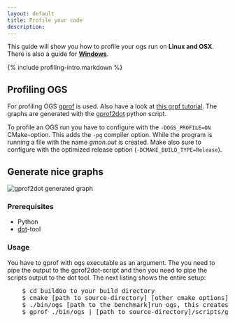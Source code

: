 ```yaml
---
layout: default
title: Profile your code
description:
---
```


<p class="intro">This guide will show you how to profile your ogs run on <strong>Linux and OSX</strong>. There is also a guide for <strong><a href="{{site.baseurl}}/win-profiling">Windows</a></strong>.</p>

{% include profiling-intro.markdown %}

## Profiling OGS ##

For profiling OGS [gprof](http://www.cs.utah.edu/dept/old/texinfo/as/gprof_toc.html) is used. Also have a look at [this grpf tutorial](http://linux.about.com/library/cmd/blcmdl1_gprof.htm). The graphs are generated with the [gprof2dot](http://code.google.com/p/jrfonseca/wiki/Gprof2Dot) python script.

To profile an OGS run you have to configure with the `-DOGS_PROFILE=ON` CMake-option. This adds the `-pg` compiler option. While the program is running a file with the name *gmon.out* is created. Make also sure to configure with the optimized release option (`-DCMAKE_BUILD_TYPE=Release`).

## Generate nice graphs ##

![gprof2dot generated graph]({{site.baseurl}}/images/profiling.png)

### Prerequisites ###

- Python
- [dot](http://www.graphviz.org/)-tool

### Usage ###

You have to gprof with ogs executable as an argument. The you need to pipe the output to the gprof2dot-script and then you need to pipe the scripts output to the dot tool. The next listing shows the entire setup:

<pre class="terminal bootcamp">
	<span class="codeline">$ cd build<span>Go to your build directory</span></span>
	<span class="codeline">$ cmake [path to source-directory] [other cmake options] -DOGS_PROFILE=ON -DCMAKE_BUILD_TYPE=Release<span>Configure your build as explained above</span></span>
	<span class="codeline">$ ./bin/ogs [path to the benchmark]<span>run ogs, this creates the gmon.out-file in the build-directory</span></span>
	<span class="codeline">$ gprof ./bin/ogs | [path to source-directory]/scripts/gprof2dot.py -s | dot -Tpng -o output.png<span>this creates the graph as a png-file</span></span>
</pre>